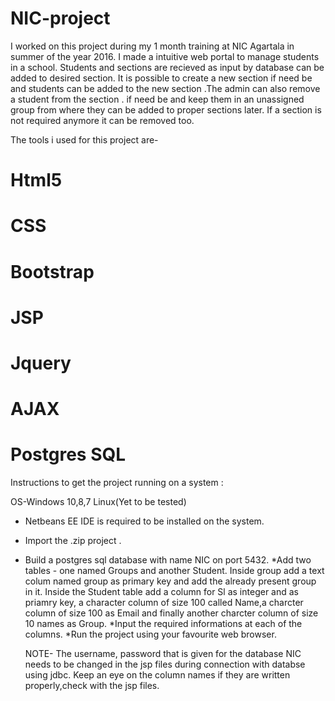 # NIC-project
I worked on this project during my 1 month training at NIC Agartala in summer of the year 2016.
I made a intuitive web portal to manage students in a school. Students and sections are recieved as input by database can be added to 
desired section. 
It is possible to create a new section if need be and students can be added to the new section .The admin can also remove a student from 
the section .
if need be and keep them in an unassigned group from where they can be added to proper sections later. If a section is not required anymore
it can be removed too.

The tools i used for this project are-

# Html5
# CSS
# Bootstrap
# JSP
# Jquery
# AJAX
# Postgres SQL

Instructions to get the project running on a system :

OS-Windows 10,8,7 
   Linux(Yet to be tested)

* Netbeans EE IDE is required to be installed on the system.
* Import the .zip project .
* Build a postgres sql database with name NIC on port 5432.
 *Add two tables - one named Groups and another Student. Inside group add a text colum named group as primary key and add the already 
  present group in it. Inside the Student table add a column for Sl  as integer and as priamry key, a character column of size 100 
  called Name,a charcter column of size 100 as Email and finally another charcter column of size 10 names as Group.
*Input the required informations at each of the columns.
*Run the project using your favourite web browser.
  
  NOTE- The username, password that is given for the database NIC needs to be changed in the jsp files during connection with 
        databse using jdbc.
        Keep an eye on the column names if they are written properly,check with the jsp files.
